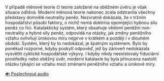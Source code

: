
V případě měnové teorie či teorie založené na oběžném úvěru je však situace odlišná. Moderní měnová teorie nakonec zcela odstranila všechny představy domnělé neutrality peněz. Nezvratně dokázala, že v tržním hospodářství působí faktory, o nichž nemá doktrína opomíjející hybnou sílu peněz co říci. Katalaktický systém, který obsahuje vědomí peněžní non-neutrality a hybné síly peněz, odpovídá na otázky, jak změny peněžního vztahu ovlivňují úrokovou míru nejprve v krátkém a později i v dlouhém období. Systém, který by to nedokázal, je špatným systémem. Bylo by poněkud rozporné, kdyby poskytl odpověď, jež by zároveň nedokázala vysvětlit cyklické hospodářské výkyvy. I kdyby nikdy neexistovaly fiduciární prostředky nebo oběžný úvěr, moderní katalaxie by byla přinucena nastolit otázku týkající se vztahu mezi změnami peněžního vztahu a úrokové míry.

[🔊 Poslechnout audio](/data/7-paragraphs/audio/chapter_103/para_001-V-ppad-mnov-teorie-i-teorie-zaloen-na-ob.mp3)
